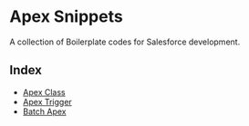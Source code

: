 # Apex Snippets
A collection of Boilerplate codes for Salesforce development.

## Index
- [Apex Class](Apex-Class/ApexClass.md)
- [Apex Trigger](Apex-Trigger/ApexTrigger.md)
- [Batch Apex](Batch-Apex/BatchApex.md)

